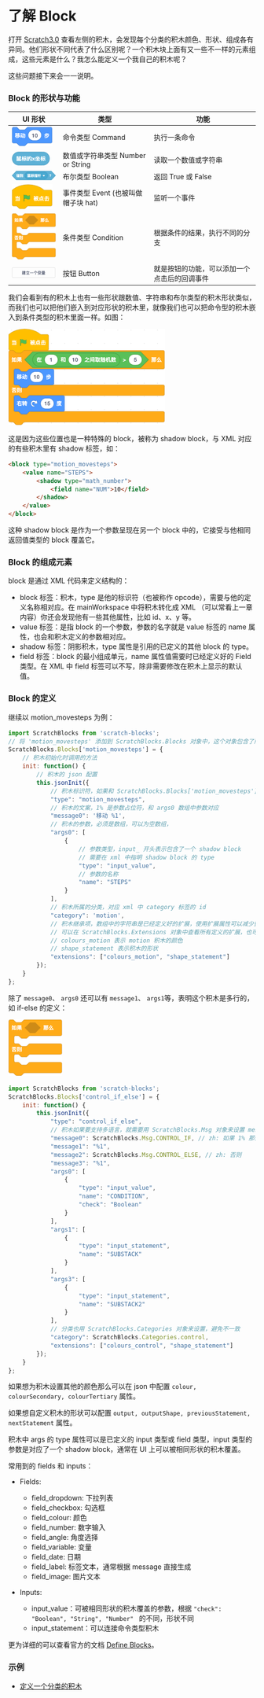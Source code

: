 # 了解 Block

打开 [Scratch3.0](https://scratch.mit.edu/projects/editor/) 查看左侧的积木，会发现每个分类的积木颜色、形状、组成各有异同。他们形状不同代表了什么区别呢？一个积木块上面有又一些不一样的元素组成，这些元素是什么？我怎么能定义一个我自己的积木呢？

这些问题接下来会一一说明。

### Block 的形状与功能

| UI 形状 | 类型 | 功能 |
--|--|--
<img src="./blocks/command.png" /> | 命令类型 Command | 执行一条命令
<img src="./blocks/number.png" /> | 数值或字符串类型 Number or String | 读取一个数值或字符串
<img src="./blocks/boolean.png" /> | 布尔类型 Boolean | 返回 True 或 False
<img src="./blocks/hat.png" /> | 事件类型 Event (也被叫做 帽子块 hat) | 监听一个事件
<img src="./blocks/condition.png" /> | 条件类型 Condition | 根据条件的结果，执行不同的分支
<img src="./blocks/button.png" /> | 按钮 Button | 就是按钮的功能，可以添加一个点击后的回调事件

我们会看到有的积木上也有一些形状跟数值、字符串和布尔类型的积木形状类似，而我们也可以把他们嵌入到对应形状的积木里，就像我们也可以把命令型的积木嵌入到条件类型的积木里面一样。如图：

<img src="./blocks/blocks.png" />

这是因为这些位置也是一种特殊的 block，被称为 shadow block，与 XML 对应的有些积木里有 shadow 标签，如：
```html
<block type="motion_movesteps">
    <value name="STEPS">
        <shadow type="math_number">
            <field name="NUM">10</field>
        </shadow>
    </value>
</block>
```
这种 shadow block 是作为一个参数呈现在另一个 block 中的，它接受与他相同返回值类型的 block 覆盖它。

### Block 的组成元素

block 是通过 XML 代码来定义结构的：
- block 标签：积木，type 是他的标识符（也被称作 opcode），需要与他的定义名称相对应。在 mainWorkspace 中将积木转化成 XML （可以常看上一章内容）你还会发现他有一些其他属性，比如 id、x、y 等。
- value 标签：是指 block 的一个参数，参数的名字就是 value 标签的 name 属性，也会和积木定义的参数相对应。
- shadow 标签：阴影积木，type 属性是引用的已定义的其他 block 的 type。
- field 标签：block 的最小组成单元，name 属性值需要时已经定义好的 Field 类型。在 XML 中 field 标签可以不写，除非需要修改在积木上显示的默认值。

### Block 的定义

继续以 motion_movesteps 为例：

```javascript
import ScratchBlocks from 'scratch-blocks';
// 将 'motion_movesteps' 添加到 ScratchBlocks.Blocks 对象中，这个对象包含了所有积木的定义
ScratchBlocks.Blocks['motion_movesteps'] = {
    // 积木初始化时调用的方法
    init: function() {
        // 积木的 json 配置
        this.jsonInit({
            // 积木标识符，如果和 ScratchBlocks.Blocks['motion_movesteps'] 中的一致，可以省略不写
            "type": "motion_movesteps",
            // 积木的文案，1% 是参数占位符，和 args0 数组中参数对应
            "message0": '移动 %1',
            // 积木的参数，必须是数组，可以为空数组，
            "args0": [
                {
                    // 参数类型，input_ 开头表示包含了一个 shadow block
                    // 需要在 xml 中指明 shadow block 的 type
                    "type": "input_value",
                    // 参数的名称
                    "name": "STEPS"
                }
            ],
            // 积木所属的分类，对应 xml 中 category 标签的 id
            "category": 'motion',
            // 积木继承项，数组中的字符串是已经定义好的扩展，使用扩展属性可以减少重复的配置
            // 可以在 ScratchBlocks.Extensions 对象中查看所有定义的扩展，也可以自己定义扩展。
            // colours_motion 表示 motion 积木的颜色
            // shape_statement 表示积木的形状
            "extensions": ["colours_motion", "shape_statement"]
        });
    }
};
```
除了 ```message0```、 ```args0``` 还可以有 ```message1```、 ```args1```等，表明这个积木是多行的，如 if-else 的定义：

<img src="./blocks/condition.png" />

```javascript
import ScratchBlocks from 'scratch-blocks';
ScratchBlocks.Blocks['control_if_else'] = {
    init: function() {
        this.jsonInit({
            "type": "control_if_else",
            // 积木如果要支持多语言，就需要用 ScratchBlocks.Msg 对象来设置 message
            "message0": ScratchBlocks.Msg.CONTROL_IF, // zh: 如果 1% 那么
            "message1": "%1",
            "message2": ScratchBlocks.Msg.CONTROL_ELSE, // zh: 否则
            "message3": "%1",
            "args0": [
                {
                    "type": "input_value",
                    "name": "CONDITION",
                    "check": "Boolean"
                }
            ],
            "args1": [
                {
                    "type": "input_statement",
                    "name": "SUBSTACK"
                }
            ],
            "args3": [
                {
                    "type": "input_statement",
                    "name": "SUBSTACK2"
                }
            ],
            // 分类也用 ScratchBlocks.Categories 对象来设置，避免不一致
            "category": ScratchBlocks.Categories.control,
            "extensions": ["colours_control", "shape_statement"]
        });
    }
};
```
如果想为积木设置其他的颜色那么可以在 json 中配置 ```colour, colourSecondary, colourTertiary``` 属性。

如果想自定义积木的形状可以配置 ```output, outputShape, previousStatement, nextStatement``` 属性。

积木中 args 的 type 属性可以是已定义的 input 类型或 field 类型，input 类型的参数是对应了一个 shadow block，通常在 UI 上可以被相同形状的积木覆盖。

常用到的 fields 和 inputs：
- Fields:
    - field_dropdown: 下拉列表
    - field_checkbox: 勾选框
    - field_colour: 颜色
    - field_number: 数字输入
    - field_angle: 角度选择
    - field_variable: 变量
    - field_date: 日期
    - field_label: 标签文本，通常根据 message 直接生成
    - field_image: 图片文本

- Inputs:
    - input_value：可被相同形状的积木覆盖的参数，根据 ```"check": "Boolean", "String", "Number" ``` 的不同，形状不同
    - input_statement：可以连接命令类型积木

更为详细的可以查看官方的文档 [Define Blocks](https://google-developers.appspot.com/blockly/guides/create-custom-blocks/define-blocks)。

### 示例
- [定义一个分类的积木](../src/examples/define-block.html)